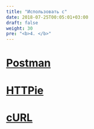 ```yaml
---
title: "Использовать с"
date: 2018-07-25T00:05:01+03:00
draft: false
weight: 30
pre: "<b>4. </b>"
---
```

# [<i class="far fa-envelope"></i> Postman](./postman)
# [<i class="fas fa-terminal"></i> HTTPie](./httpie)
# [<i class="fas fa-link"></i> cURL](./curl)
